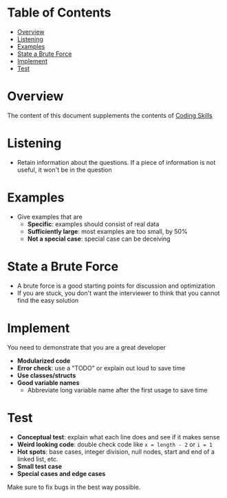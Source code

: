 # Table of Contents

- [Overview](#overview)
- [Listening](#listening)
- [Examples](#examples)
- [State a Brute Force](#state-a-brute-force)
- [Implement](#implement)
- [Test](#test)

# Overview <span id="overview">

The content of this document supplements the contents of
[Coding Skills](CodkingSkills.pdf)

# Listening <span id="listening">

- Retain information about the questions. If a piece of information is not
  useful, it won't be in the question

# Examples <span id="examples">

- Give examples that are
  - **Specific**: examples should consist of real data
  - **Sufficiently large**: most examples are too small, by 50%
  - **Not a special case**: special case can be deceiving

# State a Brute Force <span id="state-a-brute-force">

- A brute force is a good starting points for discussion and optimization
- If you are stuck, you don't want the interviewer to think that you cannot find
  the easy solution

# Implement <span id="implement">

You need to demonstrate that you are a great developer

- **Modularized code**
- **Error check**: use a "TODO" or explain out loud to save time
- **Use classes/structs**
- **Good variable names**
  - Abbreviate long variable name after the first usage to save time

# Test <span id="test">

- **Conceptual test**: explain what each line does and see if it makes sense
- **Weird looking code**: double check code like `x = length - 2` or `i = 1`
- **Hot spots**: base cases, integer division, null nodes, start and end of a
  linked list, etc.
- **Small test case**
- **Special cases and edge cases**

Make sure to fix bugs in the best way possible.
